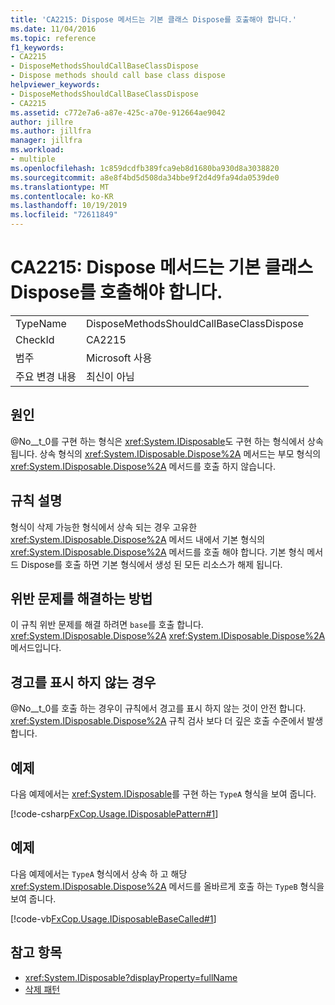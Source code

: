 ```yaml
---
title: 'CA2215: Dispose 메서드는 기본 클래스 Dispose를 호출해야 합니다.'
ms.date: 11/04/2016
ms.topic: reference
f1_keywords:
- CA2215
- DisposeMethodsShouldCallBaseClassDispose
- Dispose methods should call base class dispose
helpviewer_keywords:
- DisposeMethodsShouldCallBaseClassDispose
- CA2215
ms.assetid: c772e7a6-a87e-425c-a70e-912664ae9042
author: jillre
ms.author: jillfra
manager: jillfra
ms.workload:
- multiple
ms.openlocfilehash: 1c859dcdfb389fca9eb8d1680ba930d8a3038820
ms.sourcegitcommit: a8e8f4bd5d508da34bbe9f2d4d9fa94da0539de0
ms.translationtype: MT
ms.contentlocale: ko-KR
ms.lasthandoff: 10/19/2019
ms.locfileid: "72611849"
---
```

# <a name="ca2215-dispose-methods-should-call-base-class-dispose"></a>CA2215: Dispose 메서드는 기본 클래스 Dispose를 호출해야 합니다.

|||
|-|-|
|TypeName|DisposeMethodsShouldCallBaseClassDispose|
|CheckId|CA2215|
|범주|Microsoft 사용|
|주요 변경 내용|최신이 아님|

## <a name="cause"></a>원인
@No__t_0를 구현 하는 형식은 <xref:System.IDisposable>도 구현 하는 형식에서 상속 됩니다. 상속 형식의 <xref:System.IDisposable.Dispose%2A> 메서드는 부모 형식의 <xref:System.IDisposable.Dispose%2A> 메서드를 호출 하지 않습니다.

## <a name="rule-description"></a>규칙 설명
형식이 삭제 가능한 형식에서 상속 되는 경우 고유한 <xref:System.IDisposable.Dispose%2A> 메서드 내에서 기본 형식의 <xref:System.IDisposable.Dispose%2A> 메서드를 호출 해야 합니다. 기본 형식 메서드 Dispose를 호출 하면 기본 형식에서 생성 된 모든 리소스가 해제 됩니다.

## <a name="how-to-fix-violations"></a>위반 문제를 해결하는 방법
이 규칙 위반 문제를 해결 하려면 `base`를 호출 합니다. <xref:System.IDisposable.Dispose%2A> <xref:System.IDisposable.Dispose%2A> 메서드입니다.

## <a name="when-to-suppress-warnings"></a>경고를 표시 하지 않는 경우
@No__t_0를 호출 하는 경우이 규칙에서 경고를 표시 하지 않는 것이 안전 합니다. <xref:System.IDisposable.Dispose%2A> 규칙 검사 보다 더 깊은 호출 수준에서 발생 합니다.

## <a name="example"></a>예제
다음 예제에서는 <xref:System.IDisposable>를 구현 하는 `TypeA` 형식을 보여 줍니다.

[!code-csharp[FxCop.Usage.IDisposablePattern#1](../code-quality/codesnippet/CSharp/ca2215-dispose-methods-should-call-base-class-dispose_1.cs)]

## <a name="example"></a>예제
다음 예제에서는 `TypeA` 형식에서 상속 하 고 해당 <xref:System.IDisposable.Dispose%2A> 메서드를 올바르게 호출 하는 `TypeB` 형식을 보여 줍니다.

[!code-vb[FxCop.Usage.IDisposableBaseCalled#1](../code-quality/codesnippet/VisualBasic/ca2215-dispose-methods-should-call-base-class-dispose_2.vb)]

## <a name="see-also"></a>참고 항목

- <xref:System.IDisposable?displayProperty=fullName>
- [삭제 패턴](/dotnet/standard/design-guidelines/dispose-pattern)
